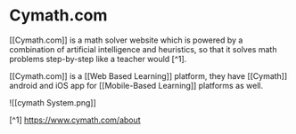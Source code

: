 # Cymath.com 

[[Cymath.com]] is a math solver website which is powered by a combination of artificial intelligence and heuristics, so that it solves math problems step-by-step like a teacher would [^1].

[[Cymath.com]] is a [[Web Based Learning]] platform, they have [[Cymath]] android and iOS app for [[Mobile-Based Learning]] platforms as well. 

![[cymath System.png]]

[^1] https://www.cymath.com/about 

